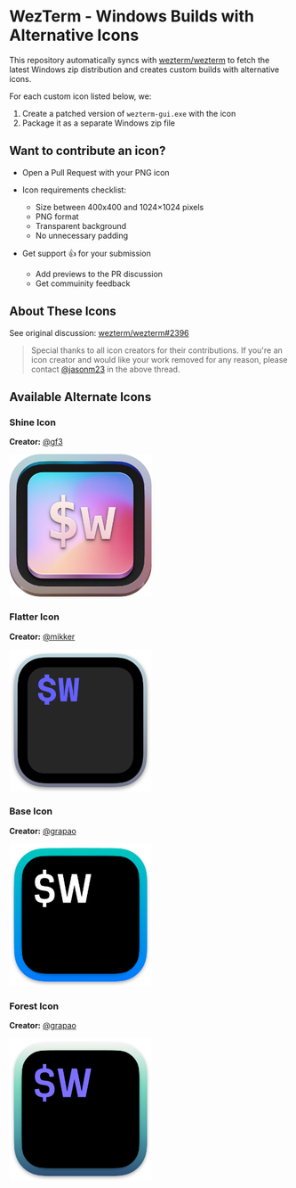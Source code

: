 # WezTerm - Windows Builds with Alternative Icons

This repository automatically syncs with [wezterm/wezterm](https://github.com/wezterm/wezterm) to fetch the latest Windows zip distribution and creates custom builds with alternative icons.

For each custom icon listed below, we:
1. Create a patched version of `wezterm-gui.exe` with the icon
2. Package it as a separate Windows zip file

## Want to contribute an icon?

- Open a Pull Request with your PNG icon
- Icon requirements checklist:
  - Size between 400x400 and 1024×1024 pixels
  - PNG format
  - Transparent background
  - No unnecessary padding

- Get support 👍 for your submission
  - Add previews to the PR discussion
  - Get commuinity feedback

## About These Icons

See original discussion: [wezterm/wezterm#2396](https://github.com/wezterm/wezterm/issues/2396)

> Special thanks to all icon creators for their contributions.
> If you're an icon creator and would like your work removed for any reason, please contact [@jasonm23](https://github.com/jasonm23) in the above thread.

## Available Alternate Icons

### Shine Icon

**Creator:** [@gf3](https://github.com/gf3)

<img width="256" alt="Shine Icon" src="alt-icons/wezterm-icon-Shine.png" />

### Flatter Icon

**Creator:** [@mikker](https://github.com/mikker)

<img width="256" alt="Flatter Icon" src="alt-icons/wezterm-icon-Flatter.png" />

### Base Icon

**Creator:** [@grapao](https://github.com/grapao)

<img width="256" alt="Base Icon" src="alt-icons/wezterm-icon-Base.png" />

### Forest Icon

**Creator:** [@grapao](https://github.com/grapao)

<img width="256" alt="Forest Icon" src="alt-icons/wezterm-icon-Forest.png" />



